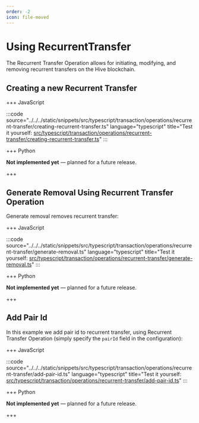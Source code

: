 ```yaml
---
order: -2
icon: file-moved
---
```


# Using RecurrentTransfer

The Recurrent Transfer Operation allows for initiating, modifying, and removing recurrent transfers on the Hive blockchain.

## Creating a new Recurrent Transfer

+++ JavaScript

:::code source="../../../static/snippets/src/typescript/transaction/operations/recurrent-transfer/creating-recurrent-transfer.ts" language="typescript" title="Test it yourself: [src/typescript/transaction/operations/recurrent-transfer/creating-recurrent-transfer.ts](https://stackblitz.com/github/openhive-network/wax-doc-snippets?file=src%2Ftypescript%2Ftransaction%2Foperations%2Frecurrent-transfer%2Fcreating-recurrent-transfer.ts&startScript=test-transaction-operations-creating-recurrent-transfer)" :::

+++ Python

**Not implemented yet** — planned for a future release.

+++

## Generate Removal Using Recurrent Transfer Operation

Generate removal removes recurrent transfer:

+++ JavaScript

:::code source="../../../static/snippets/src/typescript/transaction/operations/recurrent-transfer/generate-removal.ts" language="typescript" title="Test it yourself: [src/typescript/transaction/operations/recurrent-transfer/generate-removal.ts](https://stackblitz.com/github/openhive-network/wax-doc-snippets?file=src%2Ftypescript%2Ftransaction%2Foperations%2Frecurrent-transfer%2Fgenerate-removal.ts&startScript=test-transaction-operations-generate-removal)" :::

+++ Python

**Not implemented yet** — planned for a future release.

+++

## Add Pair Id

In this example we add pair id to recurrent transfer, using Recurrent Transfer Operation (simply specify the `pairId` field in the configuration):

+++ JavaScript

:::code source="../../../static/snippets/src/typescript/transaction/operations/recurrent-transfer/add-pair-id.ts" language="typescript" title="Test it yourself: [src/typescript/transaction/operations/recurrent-transfer/add-pair-id.ts](https://stackblitz.com/github/openhive-network/wax-doc-snippets?file=src%2Ftypescript%2Ftransaction%2Foperations%2Frecurrent-transfer%2Fadd-pair-id.ts&startScript=test-transaction-operations-add-pair-id)" :::

+++ Python

**Not implemented yet** — planned for a future release.

+++

